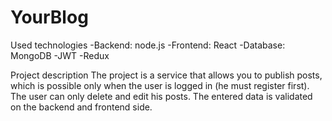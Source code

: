 # YourBlog

Used technologies
-Backend: node.js
-Frontend: React
-Database: MongoDB
-JWT
-Redux

Project description
The project is a service that allows you to publish posts, which is possible only when the user is logged in (he must register first). The user can only delete and edit his posts. The entered data is validated on the backend and frontend side. 

